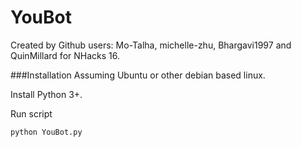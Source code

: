 # YouBot
Created by Github users: Mo-Talha, michelle-zhu, Bhargavi1997 and QuinMillard for NHacks 16.

###Installation
Assuming Ubuntu or other debian based linux.

Install Python 3+.

Run script
```bash
python YouBot.py
```


